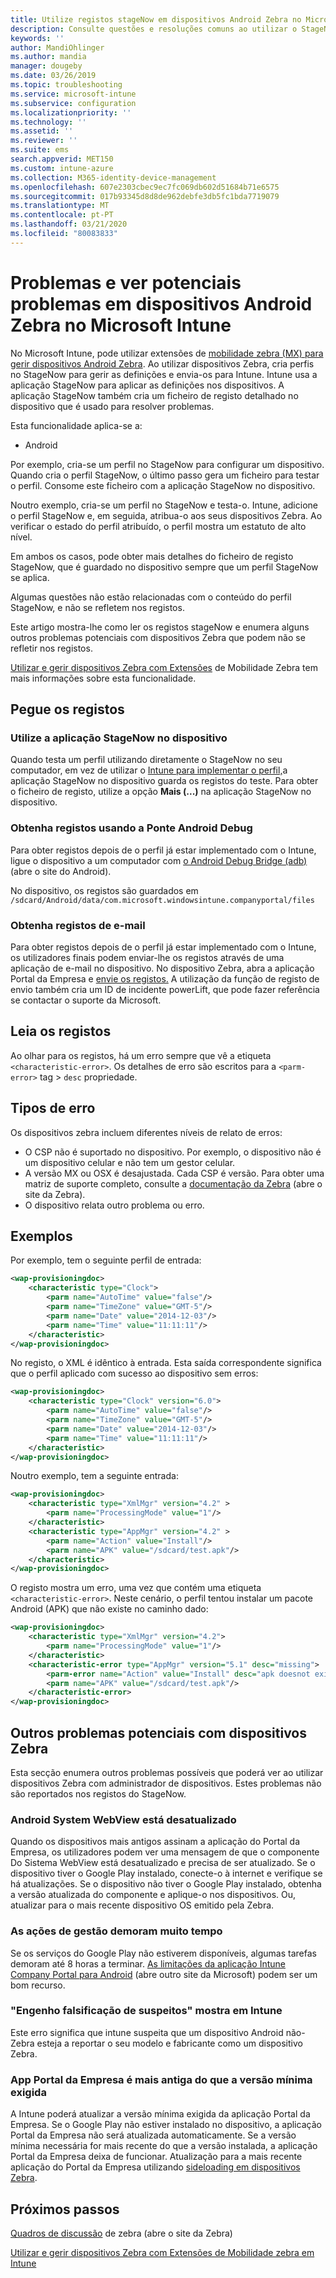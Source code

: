 ```yaml
---
title: Utilize registos stageNow em dispositivos Android Zebra no Microsoft Intune - Azure Microsoft Docs
description: Consulte questões e resoluções comuns ao utilizar o StageNow em dispositivos Android com o Microsoft Intune. Também aprenda a obter registos e veja exemplos de como ler os registos para o sucesso ou erros.
keywords: ''
author: MandiOhlinger
ms.author: mandia
manager: dougeby
ms.date: 03/26/2019
ms.topic: troubleshooting
ms.service: microsoft-intune
ms.subservice: configuration
ms.localizationpriority: ''
ms.technology: ''
ms.assetid: ''
ms.reviewer: ''
ms.suite: ems
search.appverid: MET150
ms.custom: intune-azure
ms.collection: M365-identity-device-management
ms.openlocfilehash: 607e2303cbec9ec7fc069db602d51684b71e6575
ms.sourcegitcommit: 017b93345d8d8de962debfe3db5fc1bda7719079
ms.translationtype: MT
ms.contentlocale: pt-PT
ms.lasthandoff: 03/21/2020
ms.locfileid: "80083833"
---
```

# <a name="troubleshoot-and-see-potential-issues-on-android-zebra-devices-in-microsoft-intune"></a>Problemas e ver potenciais problemas em dispositivos Android Zebra no Microsoft Intune



No Microsoft Intune, pode utilizar extensões de [mobilidade zebra (MX) para gerir dispositivos Android Zebra](android-zebra-mx-overview.md). Ao utilizar dispositivos Zebra, cria perfis no StageNow para gerir as definições e envia-os para Intune. Intune usa a aplicação StageNow para aplicar as definições nos dispositivos. A aplicação StageNow também cria um ficheiro de registo detalhado no dispositivo que é usado para resolver problemas.

Esta funcionalidade aplica-se a:

- Android

Por exemplo, cria-se um perfil no StageNow para configurar um dispositivo. Quando cria o perfil StageNow, o último passo gera um ficheiro para testar o perfil. Consome este ficheiro com a aplicação StageNow no dispositivo.

Noutro exemplo, cria-se um perfil no StageNow e testa-o. Intune, adicione o perfil StageNow e, em seguida, atribua-o aos seus dispositivos Zebra. Ao verificar o estado do perfil atribuído, o perfil mostra um estatuto de alto nível.

Em ambos os casos, pode obter mais detalhes do ficheiro de registo StageNow, que é guardado no dispositivo sempre que um perfil StageNow se aplica.

Algumas questões não estão relacionadas com o conteúdo do perfil StageNow, e não se refletem nos registos.

Este artigo mostra-lhe como ler os registos stageNow e enumera alguns outros problemas potenciais com dispositivos Zebra que podem não se refletir nos registos.

[Utilizar e gerir dispositivos Zebra com Extensões](android-zebra-mx-overview.md) de Mobilidade Zebra tem mais informações sobre esta funcionalidade.

## <a name="get-the-logs"></a>Pegue os registos

### <a name="use-the-stagenow-app-on-the-device"></a>Utilize a aplicação StageNow no dispositivo
Quando testa um perfil utilizando diretamente o StageNow no seu computador, em vez de utilizar o [Intune para implementar o perfil,](android-zebra-mx-overview.md#step-4-create-a-device-management-profile-in-stagenow)a aplicação StageNow no dispositivo guarda os registos do teste. Para obter o ficheiro de registo, utilize a opção **Mais (...)** na aplicação StageNow no dispositivo.

### <a name="get-logs-using-android-debug-bridge"></a>Obtenha registos usando a Ponte Android Debug
Para obter registos depois de o perfil já estar implementado com o Intune, ligue o dispositivo a um computador com [o Android Debug Bridge (adb)](https://developer.android.com/studio/command-line/adb) (abre o site do Android).

No dispositivo, os registos são guardados em `/sdcard/Android/data/com.microsoft.windowsintune.companyportal/files`

### <a name="get-logs-from-email"></a>Obtenha registos de e-mail
Para obter registos depois de o perfil já estar implementado com o Intune, os utilizadores finais podem enviar-lhe os registos através de uma aplicação de e-mail no dispositivo. No dispositivo Zebra, abra a aplicação Portal da Empresa e [envie os registos.](https://docs.microsoft.com/mem/intune/user-help/send-logs-to-your-it-admin-by-email-android) A utilização da função de registo de envio também cria um ID de incidente powerLift, que pode fazer referência se contactar o suporte da Microsoft.

## <a name="read-the-logs"></a>Leia os registos

Ao olhar para os registos, há um erro sempre que vê a etiqueta `<characteristic-error>`. Os detalhes de erro são escritos para a `<parm-error>` tag > `desc` propriedade.

## <a name="error-types"></a>Tipos de erro

Os dispositivos zebra incluem diferentes níveis de relato de erros:

- O CSP não é suportado no dispositivo. Por exemplo, o dispositivo não é um dispositivo celular e não tem um gestor celular.
- A versão MX ou OSX é desajustada. Cada CSP é versão. Para obter uma matriz de suporte completo, consulte a [documentação da Zebra](http://techdocs.zebra.com/mx/) (abre o site da Zebra).
- O dispositivo relata outro problema ou erro.

## <a name="examples"></a>Exemplos

Por exemplo, tem o seguinte perfil de entrada:

```xml
<wap-provisioningdoc>
    <characteristic type="Clock">
        <parm name="AutoTime" value="false"/>
        <parm name="TimeZone" value="GMT-5"/>
        <parm name="Date" value="2014-12-03"/>
        <parm name="Time" value="11:11:11"/>
    </characteristic>
</wap-provisioningdoc>
```

No registo, o XML é idêntico à entrada. Esta saída correspondente significa que o perfil aplicado com sucesso ao dispositivo sem erros:

```xml
<wap-provisioningdoc>
    <characteristic type="Clock" version="6.0">
        <parm name="AutoTime" value="false"/>
        <parm name="TimeZone" value="GMT-5"/>
        <parm name="Date" value="2014-12-03"/>
        <parm name="Time" value="11:11:11"/>
    </characteristic>
</wap-provisioningdoc>
```

Noutro exemplo, tem a seguinte entrada:

```xml
<wap-provisioningdoc>
    <characteristic type="XmlMgr" version="4.2" >
        <parm name="ProcessingMode" value="1"/>
    </characteristic>
    <characteristic type="AppMgr" version="4.2" >
        <parm name="Action" value="Install"/>
        <parm name="APK" value="/sdcard/test.apk"/>
    </characteristic>
</wap-provisioningdoc>
```

O registo mostra um erro, uma vez que contém uma etiqueta `<characteristic-error>`. Neste cenário, o perfil tentou instalar um pacote Android (APK) que não existe no caminho dado:

```xml
<wap-provisioningdoc>
    <characteristic type="XmlMgr" version="4.2">
        <parm name="ProcessingMode" value="1"/>
    </characteristic>
    <characteristic-error type="AppMgr" version="5.1" desc="missing">
        <parm-error name="Action" value="Install" desc="apk doesnot exist in the path"/>
        <parm name="APK" value="/sdcard/test.apk"/>
    </characteristic-error>
</wap-provisioningdoc>
```

## <a name="other-potential-issues-with-zebra-devices"></a>Outros problemas potenciais com dispositivos Zebra

Esta secção enumera outros problemas possíveis que poderá ver ao utilizar dispositivos Zebra com administrador de dispositivos. Estes problemas não são reportados nos registos do StageNow.

### <a name="android-system-webview-is-out-of-date"></a>Android System WebView está desatualizado

Quando os dispositivos mais antigos assinam a aplicação do Portal da Empresa, os utilizadores podem ver uma mensagem de que o componente Do Sistema WebView está desatualizado e precisa de ser atualizado. Se o dispositivo tiver o Google Play instalado, conecte-o à internet e verifique se há atualizações. Se o dispositivo não tiver o Google Play instalado, obtenha a versão atualizada do componente e aplique-o nos dispositivos. Ou, atualizar para o mais recente dispositivo OS emitido pela Zebra.

### <a name="management-actions-take-a-long-time"></a>As ações de gestão demoram muito tempo

Se os serviços do Google Play não estiverem disponíveis, algumas tarefas demoram até 8 horas a terminar. [As limitações da aplicação Intune Company Portal para Android](https://support.microsoft.com/help/3211588/limitations-of-intune-company-portal-app-for-android-in-china) (abre outro site da Microsoft) podem ser um bom recurso.

### <a name="device-spoofing-suspected-shows-in-intune"></a>"Engenho falsificação de suspeitos" mostra em Intune

Este erro significa que intune suspeita que um dispositivo Android não-Zebra esteja a reportar o seu modelo e fabricante como um dispositivo Zebra.

### <a name="company-portal-app-is-older-than-minimum-required-version"></a>App Portal da Empresa é mais antiga do que a versão mínima exigida

A Intune poderá atualizar a versão mínima exigida da aplicação Portal da Empresa. Se o Google Play não estiver instalado no dispositivo, a aplicação Portal da Empresa não será atualizada automaticamente. Se a versão mínima necessária for mais recente do que a versão instalada, a aplicação Portal da Empresa deixa de funcionar. Atualização para a mais recente aplicação do Portal da Empresa utilizando [sideloading em dispositivos Zebra](android-zebra-mx-overview.md#sideload-the-company-portal-app).

## <a name="next-steps"></a>Próximos passos

[Quadros de discussão](https://developer.zebra.com/community/home/discussions) de zebra (abre o site da Zebra)

[Utilizar e gerir dispositivos Zebra com Extensões de Mobilidade zebra em Intune](android-zebra-mx-overview.md)

